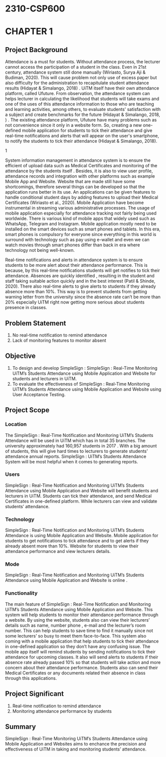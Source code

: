 # 2310-CSP600
# CHAPTER 1 

## Project Background

Attendance is a must for students. Without attendance process, the lecturer cannot
access the participation of a student in the class. Even in 21st century, attendance system
still done manually (Wiriasto, Surya Aji & Budiman, 2020). This will cause problem not
only use of excess paper but also difficulty for the administration to recapitulate student
attendance results (Hidayat & Simalango, 2018) . UiTM itself have their own attendance
platform, called Ufuture. From observation, the attendance system can helps lecturer in
calculating the likelihood that students will take exams and one of the uses of this
attendance information to those who are teaching and learning activities, among others,
to evaluate students' satisfaction with a subject and create benchmarks for the future
(Hidayat & Simalango, 2018, ) . The existing attendance platform, Ufuture have many
problems such as not convenience since it only in a website form. So, creating a new
one-defined mobile application for students to tick their attendance and give real-time
notifications and alerts that will appear on the user's smartphone, to notify the students
to tick their attendance (Hidayat & Simalango, 2018).

1

System information management in attendance system is to ensure the efficient of
upload data such as Medical Certificates and monitoring of the attendance by the
students itself . Besides, it is also to view user profile, attendance records and integration
with other platforms such as example Mobile App and Website. Website that are made
still have some shortcomings, therefore several things can be developed so that the
application runs better in its use. An applications can be given features to handle
conditional student days by adding features to upload their Medical Certificates
(Wiriasto et al., 2020).
Mobile Application have become instrumental in streaming various administrative
processes. The usage of mobile application especially for attendance tracking not fairly
being used worldwide. There is various kind of mobile apps that widely used such as
WhatsApp, Telegram and Instagram. Mobile application mostly need to be installed on
the smart devices such as smart phones and tablets. In this era, smart phones is
compulsory for everyone since everything in this world is surround with technology
such as pay using e-wallet and even we can watch movies through smart phones differ
than back in era where technology not being well-known.

Real-time notifications and alerts in attendance system is to ensure students to be
more alert about their attendance performance. This is because, by this real-time
notifications students will get notifies to tick their attendance. Absences are quickly
identified , resulting in the student and staff taking suitable action quickly and in the best
interest (Patil & Shinde, 2020). There also real-time alerts to give alerts to students if
they already absence more than 10%. This way is to prevent students from getting
warning letter from the university since the absence rate can’t be more than 20%
especially UiTM right now getting more serious about students presence in classes.

## Problem Statement
1. No real-time notification to remind attendance
2. Lack of monitoring features to monitor absent
   
## Objective
1. To design and develop SimpleSign : SimpleSign : Real-Time Monitoring UiTM’s
Students Attendance using Mobile Application and Website for students and lecturers
in UiTM.
2. To evaluate the effectiveness of SimpleSign : Real-Time Monitoring UiTM’s Students
Attendance using Mobile Application and Website using User Acceptance Testing.

## Project Scope
### Location
The SimpleSign : Real-Time Notification and Monitoring UiTM’s Students Attendance
will be used in UiTM which has in total 35 branches. The university approximately had
160,957 students in 2017 . With a big amount of students, this will give hard times to
lecturers to generate students’ attendance annual reports. SimpleSign : UiTM’s Students
Attendance System will be most helpful when it comes to generating reports.

### Users
SimpleSign : Real-Time Notification and Monitoring UiTM’s Students Attendance using
Mobile Application and Website will benefit students and lecturers in UiTM. Students
can tick their attendance, and send Medical Certificates in one-defined platform. While
lecturers can view and validate students’ attendance.

### Technology
SimpleSign : Real-Time Notification and Monitoring UiTM’s Students Attendance is
using Mobile Application and Website. Mobile application for students to get
notifications to tick attendance and to get alerts if they already absent more than 10%.
Website for students to view their attendance performance and view lecturers details.

### Mode
SimpleSign : Real-Time Notification and Monitoring UiTM’s Students Attendance using
Mobile Application and Website is online .

### Functionality
The main feature of SimpleSign : Real-Time Notification and Monitoring UiTM’s
Students Attendance using Mobile Application and Website. This system will help
students to monitor their attendance performance through a website. By using the 
website, students also can view their lecturers’ details such as name, number phone ,
e-mail and the lecturer’s room number. This can help students to save time to find it
manually since not some lecturers’ so busy to meet them face-to-face. This system also
coming with a mobile application that help students to tick their attendance in
one-defined application so they don’t have any confusing issue. The mobile app itself
will remind students by sending notifications to tick their attendance for upcoming
classes. It also will send alerts to students if their absence rate already passed 10% so
that students will take action and more concern about their attendance performance.
Students also can send their Medical Certificates or any documents related their absence
in class through this applications.

## Project Significant
1. Real-time notification to remind attendance
2.  Monitoring attendance performance by students

## Summary
SimpleSign : Real-Time Monitoring UiTM’s Students Attendance using Mobile 
Application and Websites aims to enchance the precision and effectiveness of UiTM in 
taking and monitoring students’ attendance.
